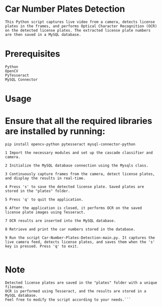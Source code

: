 # Car Number Plates Detection
```This Python script captures live video from a camera, detects license plates in the frames, and performs Optical Character Recognition (OCR) on the detected license plates. The extracted license plate numbers are then saved in a MySQL database.```


# Prerequisites
```
Python
OpenCV
PyTesseract
MySQL Connector
```

# Usage
# Ensure that all the required libraries are installed by running:
```
pip install opencv-python pytesseract mysql-connector-python 
```
```
1 Import the necessary modules and set up the cascade classifier and camera.

2 Initialize the MySQL database connection using the Mysqls class.

3 Continuously capture frames from the camera, detect license plates, and display the results in real-time.

4 Press 's' to save the detected license plate. Saved plates are stored in the "plates" folder.

5 Press 'q' to quit the application.

6 After the application is closed, it performs OCR on the saved license plate images using Tesseract.

7 OCR results are inserted into the MySQL database.

8 Retrieve and print the car numbers stored in the database.

9 Run the script Car-Number-Plates-Detection-main.py. It captures the live camera feed, detects license plates, and saves them when the 's' key is pressed. Press 'q' to exit.


```

# Note
```The script uses the Haar Cascade classifier for license plate detection.
Detected license plates are saved in the "plates" folder with a unique filename.
OCR is performed using Tesseract, and the results are stored in a MySQL database.
Feel free to modify the script according to your needs.```

